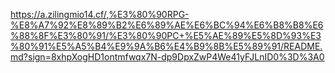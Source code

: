 https://a.zilingmio14.cf/,%E3%80%90RPG-%E8%A7%92%E8%89%B2%E6%89%AE%E6%BC%94%E6%B8%B8%E6%88%8F%E3%80%91/%E3%80%90PC+%E5%AE%89%E5%8D%93%E3%80%91%E5%A5%B4%E9%9A%B6%E4%B9%8B%E5%89%91/README.md?sign=8xhpXogHD1ontmfwqx7N-dp9DpxZwP4We41yFJLnID0%3D%3A0